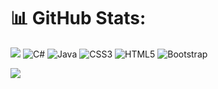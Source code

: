 
# 📊 GitHub Stats:
![](https://github-readme-stats.vercel.app/api/top-langs/?username=stringGustavo&theme=midnight-purple&hide_border=false&include_all_commits=true&count_private=true&layout=compact)
![C#](https://img.shields.io/badge/c%23-%23239120.svg?style=flat&logo=c-sharp&logoColor=white) ![Java](https://img.shields.io/badge/java-%23ED8B00.svg?style=flat&logo=java&logoColor=white) ![CSS3](https://img.shields.io/badge/css3-%231572B6.svg?style=flat&logo=css3&logoColor=white) ![HTML5](https://img.shields.io/badge/html5-%23E34F26.svg?style=flat&logo=html5&logoColor=white) ![Bootstrap](https://img.shields.io/badge/bootstrap-%23563D7C.svg?style=flat&logo=bootstrap&logoColor=white)

[![](https://visitcount.itsvg.in/api?id=stringGustavo&icon=2&color=1)](https://visitcount.itsvg.in)
